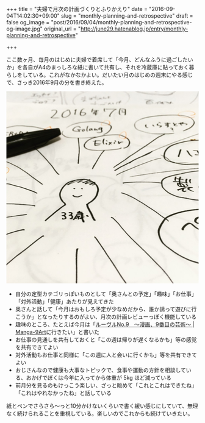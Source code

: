 +++
title = "夫婦で月次の計画づくりとふりかえり"
date = "2016-09-04T14:02:30+09:00"
slug = "monthly-planning-and-retrospective"
draft = false
og_image = "post/2016/09/04/monthly-planning-and-retrospective-og-image.jpg"
original_url = "http://june29.hatenablog.jp/entry/monthly-planning-and-retrospective"

+++

<p>ここ数ヶ月、毎月のはじめに夫婦で着席して「今月、どんなふうに過ごしたいか」を各自がA4のまっしろな紙に書いて共有し、それを冷蔵庫に貼っておく暮らしをしている。これがなかなかよい。だいたい月のはじめの週末にやる感じで、さっき2016年9月の分を書き終えた。</p>

<p><span itemscope itemtype="http://schema.org/Photograph"><img src="/post/2016/09/04/monthly-planning-and-retrospective-20160904132753.jpg" alt="f:id:june29:20160904132753j:plain" title="f:id:june29:20160904132753j:plain" class="hatena-fotolife" itemprop="image"></span></p>

<ul>
<li>自分の定型カテゴリっぽいものとして「奥さんとの予定」「趣味」「お仕事」「対外活動」「健康」あたりが見えてきた</li>
<li>奥さんと話して「今月はおもしろ予定が少なめだから、誰か誘って遊びに行こうか」となったりするのがよい、月次の計画レビューっぽく機能している</li>
<li>趣味のところ、たとえば今月は「<a href="http://manga-9art.com/">ルーヴルNo.9　～漫画、9番目の芸術～ | Manga-9Art</a>に行きたい」と書いた</li>
<li>お仕事の見通しを共有しておくと「この週は帰りが遅くなるかも」等の感覚を共有できてよい</li>
<li>対外活動もお仕事と同様に「この週に人と会いに行くかも」等を共有できてよい</li>
<li>おじさんなので健康も大事なトピックで、食事や運動の方針を相談している、おかげでぼくは今年に入ってから体重が 5kg ほど減っている</li>
<li>前月分を見るのもけっこう楽しい、ざっと眺めて「これとこれはできたね」「これはやれなかったね」と話している</li>
</ul>


<p>紙とペンでさらさら〜っと10分かけないくらいで書く緩い感じにしていて、無理なく続けられることを重視している。楽しいのでこれからも続けていきたい。</p>
